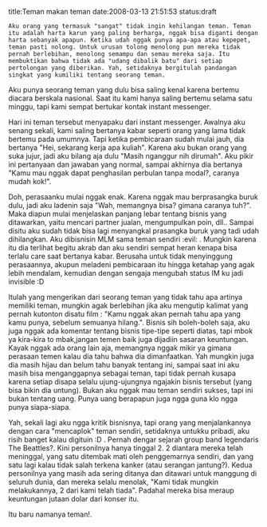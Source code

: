 title:Teman makan teman
date:2008-03-13 21:51:53
status:draft

    Aku orang yang termasuk "sangat" tidak ingin kehilangan teman. Teman itu adalah harta karun yang paling berharga, nggak bisa diganti dengan harta sebanyak apapun. Ketika udah nggak punya apa-apa atau kepepet, teman pasti nolong. Untuk urusan tolong menolong pun mereka tidak pernah berlebihan, menolong semampu dan semau mereka saja. Itu membuktikan bahwa tidak ada "udang dibalik batu" dari setiap pertolongan yang diberikan. Yah, setidaknya bergitulah pandangan singkat yang kumiliki tentang seorang teman.

Aku punya seorang teman yang dulu bisa saling kenal karena bertemu diacara berskala nasional. Saat itu kami hanya saling bertemu selama satu minggu, tapi kami sempat bertukar kontak instant messenger.

Hari ini teman tersebut menyapaku dari instant messenger. Awalnya aku senang sekali, kami saling bertanya kabar seperti orang yang lama tidak bertemu pada umumnya. Tapi ketika pembicaraan sudah mulai jauh, dia bertanya "Hei, sekarang kerja apa kuliah". Karena aku bukan orang yang suka jujur, jadi aku bilang aja dulu "Masih nganggur nih dirumah". Aku pikir ini pertanyaan dan jawaban yang normal, sampai akhirnya dia bertanya "Kamu mau nggak dapat penghasilan perbulan tanpa modal?, caranya mudah kok!".<!--more-->

Doh, perasaanku mulai nggak enak. Karena nggak mau berprasangka buruk dulu, jadi aku ladenin saja "Wah, memangnya bisa? gimana caranya tuh?". Maka diapun mulai menjelaskan panjang lebar tentang bisnis yang ditawarkan, yaitu mencari partner jualan, mengumpulkan poin, dll.. Sampai disitu aku sudah tidak bisa lagi menyangkal prasangka buruk yang tadi udah dihilangkan. Aku dibisnisin  MLM sama teman sendiri :evil: . Mungkin karena itu dia terlihat begitu akrab dan aku sendiri sempat heran kenapa bisa terlalu care saat bertanya kabar. Berusaha untuk tidak menyinggung perasaannya, akupun meladeni pembicaraan itu hingga ketahap yang agak lebih mendalam, kemudian dengan sengaja mengubah status IM ku jadi invisible :D

Itulah yang mengerikan dari seorang teman yang tidak tahu apa artinya memiliki teman, mungkin agak berlebihan jika aku mengutip kalimat yang pernah kutonton disatu film : "Kamu nggak akan pernah tahu apa yang kamu punya, sebelum semuanya hilang.". Bisnis sih boleh-boleh saja, aku juga nggak ada komentar tentang bisnis tipe-tipe seperti diatas, tapi mbok ya kira-kira to mbak,jangan temen baik juga dijadiin sasaran keuntungan. Kayak nggak ada orang lain aja, memangnya nggak mikir ya gimana perasaan temen kalau dia tahu bahwa dia dimanfaatkan. Yah mungkin juga dia masih hijau dan belum tahu banyak tentang ini, sampai saat ini aku masih bisa menganggapnya sebagai teman, tapi tidak pernah kusapa karena setiap disapa selalu ujung-ujungnya ngajakin bisnis tersebut (yang bisa bikin dia untung). Bukan aku nggak mau teman sendiri sukses, tapi ini bukan tentang uang. Punya uang berapapun juga ngga guna klo ngga punya siapa-siapa.

Yah, sekali lagi aku ngga kritik bisnisnya, tapi orang yang menjalankannya dengan cara "mencaplok" teman sendiri, setidaknya untukku pribadi, aku risih banget kalau digituin :D . Pernah dengar sejarah group band legendaris The Beattles?. Kini personilnya hanya tinggal 2. 2 diantara mereka telah meninggal, yang satu ditembak mati oleh penggemarnya sendiri, dan yang satu lagi kalau tidak salah terkena kanker (atau serangan jantung?). Kedua personilnya yang masih ada sering ditanya dan ditawari untuk manggung di seluruh dunia, dan mereka selalu menolak, "Kami tidak mungkin melakukannya, 2 dari kami telah tiada". Padahal mereka bisa meraup keuntungan jutaan dolar dari konser itu.

Itu baru namanya teman!.